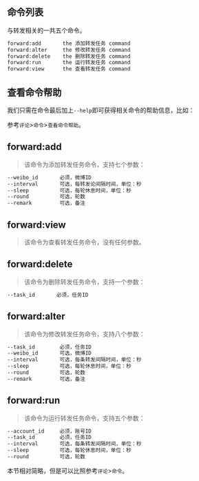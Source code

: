 ## 命令列表

与转发相关的一共五个命令。

```cmd
forward:add       the 添加转发任务 command
forward:alter     the 修改转发任务 command
forward:delete    the 删除转发任务 command
forward:run       the 运行转发任务 command
forward:view      the 查看转发任务 command
```

## 查看命令帮助

我们只需在命令最后加上`--help`即可获得相关命令的帮助信息，比如：

参考`评论`>`命令`>`查看命令帮助`。

## forward:add

> 该命令为添加转发任务命令，支持七个参数：

```cmd
--weibo_id       必须，微博ID
--interval       可选，每转发论间隔时间，单位：秒
--sleep          可选，每轮休息时间，单位：秒
--round          可选，轮数
--remark         可选，备注
```

## forward:view

> 该命令为查看转发任务命令，没有任何参数。

## forward:delete

> 该命令为删除转发任务命令，支持一个参数：

```cmd
--task_id       必须，任务ID
```

## forward:alter

> 该命令为修改转发任务命令，支持八个参数：

```cmd
--task_id        必须，任务ID
--weibo_id       可选，微博ID
--interval       可选，每条转发间隔时间，单位：秒
--sleep          可选，每轮休息时间，单位：秒
--round          可选，轮数
--remark         可选，备注
```

## forward:run

> 该命令为运行转发任务命令，支持五个参数：

```cmd
--account_id     必须，账号ID
--task_id        必须，任务ID
--interval       可选，每条转发间隔时间，单位：秒
--sleep          可选，每轮休息时间，单位：秒
--round          可选，轮数
```

本节相对简略，但是可以比照参考`评论`>`命令`。